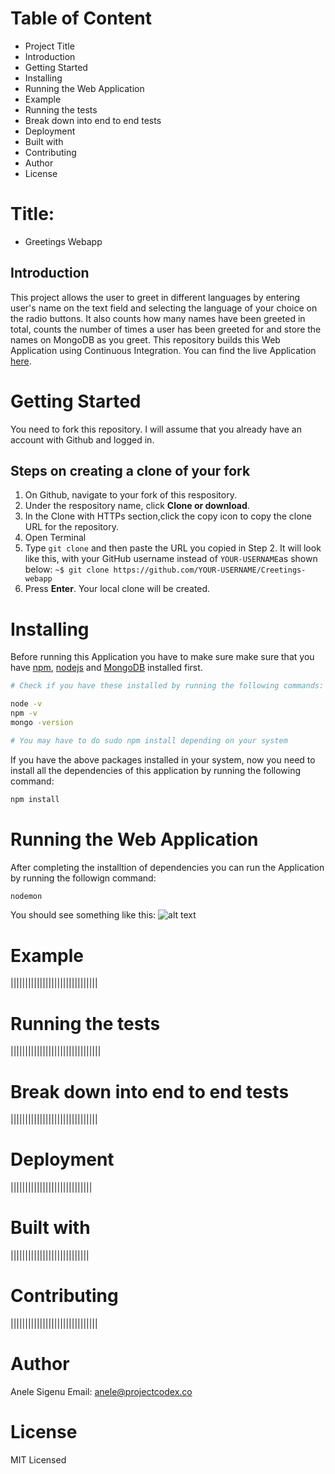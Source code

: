 # Table of Content
- Project Title
- Introduction
- Getting Started
- Installing
- Running the Web Application
- Example
- Running the tests
- Break down into end to end tests
- Deployment
- Built with
- Contributing
- Author
- License

# Title: 
- Greetings Webapp

## Introduction
This project allows the user to greet in different languages by entering user's name on the text field and selecting the language of your choice on the radio buttons. It also counts how many names have been greeted in total, counts the number of times a user has been greeted for and store the names on MongoDB as you greet. This repository builds this Web Application using Continuous Integration. You can find the live Application [here](https://greet-app.herokuapp.com/).

# Getting Started
You need to fork this repository. I will assume that you already have an account with Github and logged in.

## Steps on creating a clone of your fork
1. On Github, navigate to your fork of this respository.
2. Under the respository name, click **Clone or download**.
3. In the Clone with HTTPs section,click the copy icon to copy the clone URL for the repository.
4. Open Terminal
5. Type `git clone` and then paste the URL you copied in Step 2. It will look like this, with your 
  GitHub username instead of `YOUR-USERNAME`as shown below:
  `~$ git clone https://github.com/YOUR-USERNAME/Creetings-webapp`
6. Press **Enter**. Your local clone will be created.

# Installing
Before running this Application you have to make sure make sure that you have 
[npm](https://www.npmjs.com/get-npm), [nodejs](http://nodejs.org) and [MongoDB](https://www.howtoforge.com/tutorial/install-mongodb-on-ubuntu-16.04/) installed first.

```bash
# Check if you have these installed by running the following commands:

node -v
npm -v
mongo -version

# You may have to do sudo npm install depending on your system

```
If you have the above packages installed in your system, now you need to install all the dependencies of this application by running the following command:
```bash
npm install

```
#  Running the Web Application
After completing the installtion of dependencies you can run the Application by running the followign command:
```bash
nodemon
````
You should see something like this:
![alt text][logo]

[logo]: https://github.com/ditero/greetings-webapp/blob/master/runningnodemon.png "Terminal"

#  Example
||||||||||||||||||||||||||||||
# Running the tests
|||||||||||||||||||||||||||||||
# Break down into end to end tests
||||||||||||||||||||||||||||||
# Deployment
||||||||||||||||||||||||||||
# Built with
|||||||||||||||||||||||||||
# Contributing
||||||||||||||||||||||||||||||
# Author
Anele Sigenu
Email: anele@projectcodex.co
# License
MIT Licensed
